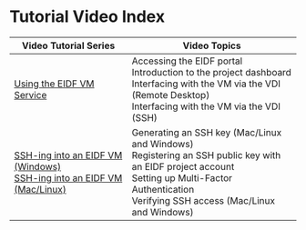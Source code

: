 # Tutorial Video Index

| Video Tutorial Series    | Video Topics |
|--------| ------- |
| <a href="https://media.ed.ac.uk/playlist/dedicated/344588542/1_rnkb9fop/1_ep61dr8a">Using the EIDF VM Service</a> | Accessing the EIDF portal <br> Introduction to the project dashboard <br> Interfacing with the VM via the VDI (Remote Desktop) <br> Interfacing with the VM via the VDI (SSH)|
| <a href="https://media.ed.ac.uk/playlist/dedicated/344588542/1_1ijo745y/1_d9m9xjw4">SSH-ing into an EIDF VM (Windows)</a> <br> <a href="https://media.ed.ac.uk/playlist/dedicated/344588542/1_tzh85l9k/1_d9m9xjw4">SSH-ing into an EIDF VM (Mac/Linux)</a>| Generating an SSH key (Mac/Linux and Windows) <br> Registering an SSH public key with an EIDF project account <br> Setting up Multi-Factor Authentication <br> Verifying SSH access (Mac/Linux and Windows) |
